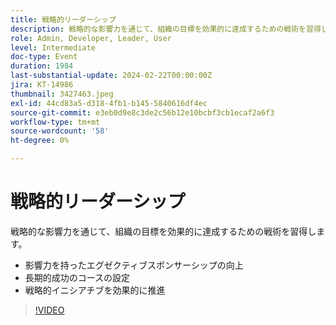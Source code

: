 ```yaml
---
title: 戦略的リーダーシップ
description: 戦略的な影響力を通じて、組織の目標を効果的に達成するための戦術を習得します。・エグゼクティブスポンサーシップの影響力の向上・長期的な成功への道筋の設定・戦略的イニシアチブの効果的な推進
role: Admin, Developer, Leader, User
level: Intermediate
doc-type: Event
duration: 1984
last-substantial-update: 2024-02-22T00:00:00Z
jira: KT-14986
thumbnail: 3427463.jpeg
exl-id: 44cd83a5-d318-4fb1-b145-5840616df4ec
source-git-commit: e3eb0d9e8c3de2c56b12e10bcbf3cb1ecaf2a6f3
workflow-type: tm+mt
source-wordcount: '58'
ht-degree: 0%

---
```


# 戦略的リーダーシップ

戦略的な影響力を通じて、組織の目標を効果的に達成するための戦術を習得します。

- 影響力を持ったエグゼクティブスポンサーシップの向上
- 長期的成功のコースの設定
- 戦略的イニシアチブを効果的に推進

>[!VIDEO](https://video.tv.adobe.com/v/3456784/?learn=on&captions=jpn)
